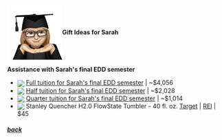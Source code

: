 <img src="assets/images/sarah2.png" align="center" width="128" >**Gift Ideas for Sarah**

**Assistance with Sarah's final EDD semester**

- <a href="https://www.lindenwood.edu/about/news/details/2024-25-tuition-and-fees-announced/"><img src="https://collegesofdistinction.com/wp-content/uploads/2020/12/2021_01-4-Lindenwood-scaled.jpg" align="center" width="64" ></a> [Full tuition for Sarah's final EDD semester](https://www.lindenwood.edu/about/news/details/2024-25-tuition-and-fees-announced/) |
  ~$4,056
- <a href="https://www.lindenwood.edu/about/news/details/2024-25-tuition-and-fees-announced/"><img src="https://collegesofdistinction.com/wp-content/uploads/2020/12/2021_01-4-Lindenwood-scaled.jpg" align="center" width="64" ></a> [Half tuition for Sarah's final EDD semester](https://www.lindenwood.edu/about/news/details/2024-25-tuition-and-fees-announced/) |
  ~$2,028
- <a href="https://www.lindenwood.edu/about/news/details/2024-25-tuition-and-fees-announced/"><img src="https://collegesofdistinction.com/wp-content/uploads/2020/12/2021_01-4-Lindenwood-scaled.jpg" align="center" width="64" ></a> [Quarter tuition for Sarah's final EDD semester](https://www.lindenwood.edu/about/news/details/2024-25-tuition-and-fees-announced/) |
  ~$1,014
- <a href="link"><img src="https://www.rei.com/media/9010d9f5-7e80-4b8a-add0-0d71e07aac23.jpg?size=784x588" align="center" width="64" ></a> Stanley Quencher H2.0 FlowState Tumbler - 40 fl. oz. [Target](https://www.target.com/p/stanley-40-oz-stainless-steel-h2-0-flowstate-quencher-tumbler/-/A-88429520) |
  [REI](https://www.rei.com/product/220438/stanley-quencher-h20-flowstate-tumbler-40-fl-oz) |
  $45

<!--
<a href="link"><img src="imagelink" align="center" width="64" ></a> [ItemName](link) |
$price
-->

##### [back](readme.md)
